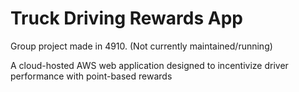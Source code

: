 # Truck Driving Rewards App

Group project made in 4910. (Not currently maintained/running)

A cloud-hosted AWS web application designed to incentivize driver performance with point-based rewards
